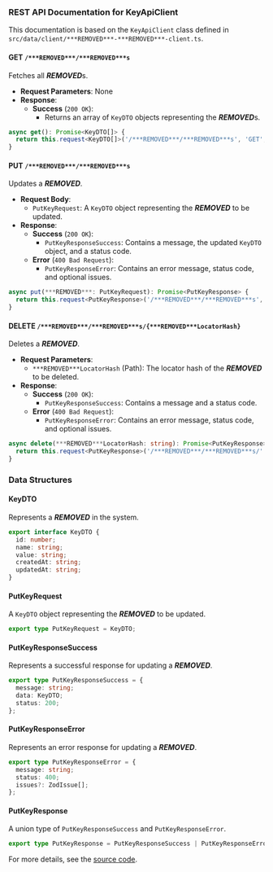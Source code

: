 ### REST API Documentation for KeyApiClient

This documentation is based on the `KeyApiClient` class defined in `src/data/client/***REMOVED***-***REMOVED***-client.ts`.

#### GET `/***REMOVED***/***REMOVED***s`

Fetches all ***REMOVED***s.

- **Request Parameters**: None
- **Response**:
  - **Success** (`200 OK`):
    - Returns an array of `KeyDTO` objects representing the ***REMOVED***s.

```typescript
async get(): Promise<KeyDTO[]> {
  return this.request<KeyDTO[]>('/***REMOVED***/***REMOVED***s', 'GET', { ecnryptedFields: [] }) as Promise<KeyDTO[]>;
}
```

#### PUT `/***REMOVED***/***REMOVED***s`

Updates a ***REMOVED***.

- **Request Body**: 
  - `PutKeyRequest`: A `KeyDTO` object representing the ***REMOVED*** to be updated.
- **Response**:
  - **Success** (`200 OK`):
    - `PutKeyResponseSuccess`: Contains a message, the updated `KeyDTO` object, and a status code.
  - **Error** (`400 Bad Request`):
    - `PutKeyResponseError`: Contains an error message, status code, and optional issues.

```typescript
async put(***REMOVED***: PutKeyRequest): Promise<PutKeyResponse> {
  return this.request<PutKeyResponse>('/***REMOVED***/***REMOVED***s', 'PUT', { ecnryptedFields: [] }, ***REMOVED***) as Promise<PutKeyResponse>;
}
```

#### DELETE `/***REMOVED***/***REMOVED***s/{***REMOVED***LocatorHash}`

Deletes a ***REMOVED***.

- **Request Parameters**:
  - `***REMOVED***LocatorHash` (Path): The locator hash of the ***REMOVED*** to be deleted.
- **Response**:
  - **Success** (`200 OK`):
    - `PutKeyResponseSuccess`: Contains a message and a status code.
  - **Error** (`400 Bad Request`):
    - `PutKeyResponseError`: Contains an error message, status code, and optional issues.

```typescript
async delete(***REMOVED***LocatorHash: string): Promise<PutKeyResponse> {
  return this.request<PutKeyResponse>('/***REMOVED***/***REMOVED***s/' + ***REMOVED***LocatorHash, 'DELETE', { ecnryptedFields: [] }) as Promise<PutKeyResponse>;
}
```

### Data Structures

#### KeyDTO

Represents a ***REMOVED*** in the system.

```typescript
export interface KeyDTO {
  id: number;
  name: string;
  value: string;
  createdAt: string;
  updatedAt: string;
}
```

#### PutKeyRequest

A `KeyDTO` object representing the ***REMOVED*** to be updated.

```typescript
export type PutKeyRequest = KeyDTO;
```

#### PutKeyResponseSuccess

Represents a successful response for updating a ***REMOVED***.

```typescript
export type PutKeyResponseSuccess = {
  message: string;
  data: KeyDTO;
  status: 200;
};
```

#### PutKeyResponseError

Represents an error response for updating a ***REMOVED***.

```typescript
export type PutKeyResponseError = {
  message: string;
  status: 400;
  issues?: ZodIssue[];
};
```

#### PutKeyResponse

A union type of `PutKeyResponseSuccess` and `PutKeyResponseError`.

```typescript
export type PutKeyResponse = PutKeyResponseSuccess | PutKeyResponseError;
```

For more details, see the [source code](https://github.com/CatchTheTornado/doctor-dok/blob/main/src/data/client/***REMOVED***-***REMOVED***-client.ts).